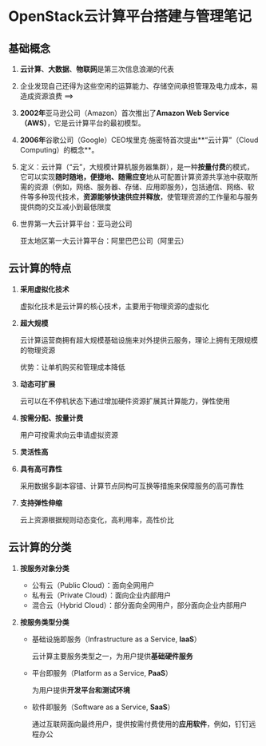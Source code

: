 # OpenStack云计算平台搭建与管理笔记

## 基础概念

1. **云计算**、**大数据**、**物联网**是第三次信息浪潮的代表

2. 企业发现自己还得为这些空闲的运算能力、存储空间承担管理及电力成本，易造成资源浪费	==>

3. **2002年**亚马逊公司（Amazon）首次推出了**Amazon Web Service（AWS）**，它是云计算平台的最初模型。

4. **2006年**谷歌公司（Google）CEO埃里克·施密特首次提出**“云计算”（Cloud Computing）的概念**。

5. 定义：云计算（“云”，大规模计算机服务器集群），是一种**按量付费**的模式，它可以实现**随时随地，便捷地、随需应变**地从可配置计算资源共享池中获取所需的资源（例如，网络、服务器、存储、应用即服务），包括通信、网络、软件等多种现代技术，**资源能够快速供应并释放**，使管理资源的工作量和与服务提供商的交互减小到最低限度

6. 世界第一大云计算平台：亚马逊公司

   亚太地区第一大云计算平台：阿里巴巴公司（阿里云）

## 云计算的特点

1. **采用虚拟化技术**

   虚拟化技术是云计算的核心技术，主要用于物理资源的虚拟化

2. **超大规模**

   云计算运营商拥有超大规模基础设施来对外提供云服务，理论上拥有无限规模的物理资源

   优势：让单机购买和管理成本降低

3. **动态可扩展**

   云可以在不停机状态下通过增加硬件资源扩展其计算能力，弹性使用

4. **按需分配、按量计费**

   用户可按需求向云申请虚拟资源

5. **灵活性高**

6. **具有高可靠性**

   采用数据多副本容错、计算节点同构可互换等措施来保障服务的高可靠性

7. **支持弹性伸缩**

   云上资源根据规则动态变化，高利用率，高性价比

## 云计算的分类

1. **按服务对象分类**

   - 公有云（Public Cloud）：面向全网用户
   - 私有云（Private Cloud）：面向企业内部用户
   - 混合云（Hybrid Cloud）：部分面向全网用户，部分面向企业内部用户

2. **按服务类型分类**

   - 基础设施即服务（Infrastructure as a Service, **laaS**）

     云计算主要服务类型之一，为用户提供**基础硬件服务**

   - 平台即服务（Platform as a Service, **PaaS**）

     为用户提供**开发平台和测试环境**

   - 软件即服务（Software as a Service, **SaaS**）

     通过互联网面向最终用户，提供按需付费使用的**应用软件**，例如，钉钉远程办公

